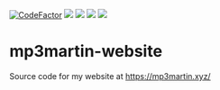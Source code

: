 [![CodeFactor](https://www.codefactor.io/repository/github/MP3Martin/mp3martin-website/badge)](#/)
[<img src="https://img.shields.io/github/license/MP3Martin/mp3martin-website">](#/)
[<img src="https://img.shields.io/github/stars/MP3Martin/mp3martin-website?style=flat">](#/)
[<img src="https://img.shields.io/github/forks/MP3Martin/mp3martin-website?style=flat">](#/)
[<img src="https://img.shields.io/github/issues/MP3Martin/mp3martin-website">](#/)

# mp3martin-website

Source code for my website at https://mp3martin.xyz/

